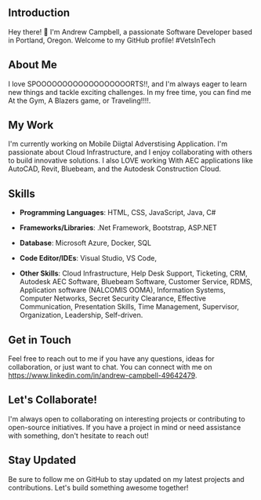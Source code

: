 ## Introduction
Hey there! 👋 I'm Andrew Campbell, a passionate  Software Developer based in Portland, Oregon. Welcome to my GitHub profile! #VetsInTech

## About Me
I love SPOOOOOOOOOOOOOOOOOORTS!!, and I'm always eager to learn new things and tackle exciting challenges. In my free time, you can find me At the Gym, A Blazers game, or Traveling!!!!.

## My Work
I'm currently working on Mobile Diigtal Adverstising Application. I'm passionate about Cloud Infrastructure, and I enjoy collaborating with others to build innovative solutions. I also LOVE working With AEC applications like AutoCAD, Revit, Bluebeam, and the Autodesk Construction Cloud. 

## Skills
- **Programming Languages**: HTML, CSS, JavaScript, Java, C#
- **Frameworks/Libraries**: .Net Framework, Bootstrap, ASP.NET
- **Database**: Microsoft Azure, Docker, SQL 
- **Code Editor/IDEs**: Visual Studio, VS Code, 

- **Other Skills**: Cloud Infrastructure, Help Desk Support, Ticketing, CRM, Autodesk AEC Software, Bluebeam Software, Customer Service, RDMS, Application software (NALCOMIS OOMA), Information Systems, Computer Networks, Secret Security Clearance, Effective Communication, Presentation Skills, Time Management, Supervisor, Organization, Leadership, Self-driven.

## Get in Touch
Feel free to reach out to me if you have any questions, ideas for collaboration, or just want to chat. You can connect with me on https://www.linkedin.com/in/andrew-campbell-49642479.

## Let's Collaborate!
I'm always open to collaborating on interesting projects or contributing to open-source initiatives. If you have a project in mind or need assistance with something, don't hesitate to reach out!

## Stay Updated
Be sure to follow me on GitHub to stay updated on my latest projects and contributions. Let's build something awesome together!
